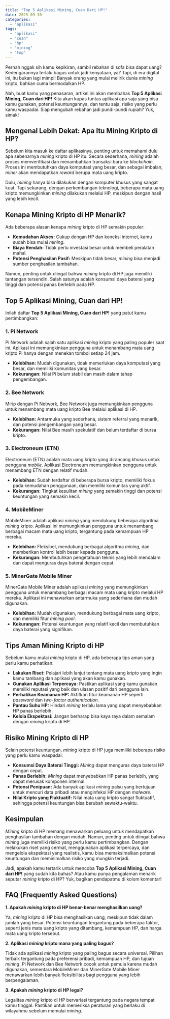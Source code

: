 ```yaml
---
title: "Top 5 Aplikasi Mining, Cuan Dari HP!"
date: 2025-09-30
categories: 
  - "aplikasi"
tags: 
  - "aplikasi"
  - "cuan"
  - "hp"
  - "mining"
  - "top"
---
```


Pernah nggak sih kamu kepikiran, sambil rebahan di sofa bisa dapat uang? Kedengarannya terlalu bagus untuk jadi kenyataan, ya? Tapi, di era digital ini, itu bukan lagi mimpi! Banyak orang yang mulai melirik dunia _mining_ kripto, bahkan cuma bermodalkan HP.

Nah, buat kamu yang penasaran, artikel ini akan membahas **Top 5 Aplikasi Mining, Cuan dari HP!** Kita akan kupas tuntas aplikasi apa saja yang bisa kamu gunakan, potensi keuntungannya, dan tentu saja, risiko yang perlu kamu waspadai. Siap mengubah rebahan jadi pundi-pundi rupiah? Yuk, simak!

## Mengenal Lebih Dekat: Apa Itu Mining Kripto di HP?

Sebelum kita masuk ke daftar aplikasinya, penting untuk memahami dulu apa sebenarnya _mining_ kripto di HP itu. Secara sederhana, _mining_ adalah proses memverifikasi dan menambahkan transaksi baru ke _blockchain_. Proses ini membutuhkan daya komputasi yang besar, dan sebagai imbalan, _miner_ akan mendapatkan _reward_ berupa mata uang kripto.

Dulu, _mining_ hanya bisa dilakukan dengan komputer khusus yang sangat kuat. Tapi sekarang, dengan perkembangan teknologi, beberapa mata uang kripto memungkinkan _mining_ dilakukan melalui HP, meskipun dengan hasil yang lebih kecil.

## Kenapa Mining Kripto di HP Menarik?

Ada beberapa alasan kenapa _mining_ kripto di HP semakin populer:

- **Kemudahan Akses:** Cukup dengan HP dan koneksi internet, kamu sudah bisa mulai _mining_.
- **Biaya Rendah:** Tidak perlu investasi besar untuk membeli peralatan mahal.
- **Potensi Penghasilan Pasif:** Meskipun tidak besar, _mining_ bisa menjadi sumber penghasilan tambahan.

Namun, penting untuk diingat bahwa _mining_ kripto di HP juga memiliki tantangan tersendiri. Salah satunya adalah konsumsi daya baterai yang tinggi dan potensi panas berlebih pada HP.

## Top 5 Aplikasi Mining, Cuan dari HP!

Inilah daftar **Top 5 Aplikasi Mining, Cuan dari HP!** yang patut kamu pertimbangkan:

### 1\. Pi Network

Pi Network adalah salah satu aplikasi _mining_ kripto yang paling populer saat ini. Aplikasi ini memungkinkan pengguna untuk menambang mata uang kripto Pi hanya dengan menekan tombol setiap 24 jam.

- **Kelebihan:** Mudah digunakan, tidak memerlukan daya komputasi yang besar, dan memiliki komunitas yang besar.
- **Kekurangan:** Nilai Pi belum stabil dan masih dalam tahap pengembangan.

### 2\. Bee Network

Mirip dengan Pi Network, Bee Network juga memungkinkan pengguna untuk menambang mata uang kripto Bee melalui aplikasi di HP.

- **Kelebihan:** Antarmuka yang sederhana, sistem referral yang menarik, dan potensi pengembangan yang besar.
- **Kekurangan:** Nilai Bee masih spekulatif dan belum terdaftar di bursa kripto.

### 3\. Electroneum (ETN)

Electroneum (ETN) adalah mata uang kripto yang dirancang khusus untuk pengguna _mobile_. Aplikasi Electroneum memungkinkan pengguna untuk menambang ETN dengan relatif mudah.

- **Kelebihan:** Sudah terdaftar di beberapa bursa kripto, memiliki fokus pada kemudahan penggunaan, dan memiliki komunitas yang aktif.
- **Kekurangan:** Tingkat kesulitan _mining_ yang semakin tinggi dan potensi keuntungan yang semakin kecil.

### 4\. MobileMiner

MobileMiner adalah aplikasi _mining_ yang mendukung beberapa algoritma _mining_ kripto. Aplikasi ini memungkinkan pengguna untuk menambang berbagai macam mata uang kripto, tergantung pada kemampuan HP mereka.

- **Kelebihan:** Fleksibel, mendukung berbagai algoritma _mining_, dan memberikan kontrol lebih besar kepada pengguna.
- **Kekurangan:** Membutuhkan pengetahuan teknis yang lebih mendalam dan dapat menguras daya baterai dengan cepat.

### 5\. MinerGate Mobile Miner

MinerGate Mobile Miner adalah aplikasi _mining_ yang memungkinkan pengguna untuk menambang berbagai macam mata uang kripto melalui HP mereka. Aplikasi ini menawarkan antarmuka yang sederhana dan mudah digunakan.

- **Kelebihan:** Mudah digunakan, mendukung berbagai mata uang kripto, dan memiliki fitur _mining pool_.
- **Kekurangan:** Potensi keuntungan yang relatif kecil dan membutuhkan daya baterai yang signifikan.

## Tips Aman Mining Kripto di HP

Sebelum kamu mulai _mining_ kripto di HP, ada beberapa tips aman yang perlu kamu perhatikan:

- **Lakukan Riset:** Pelajari lebih lanjut tentang mata uang kripto yang ingin kamu tambang dan aplikasi yang akan kamu gunakan.
- **Gunakan Aplikasi Terpercaya:** Pastikan aplikasi yang kamu gunakan memiliki reputasi yang baik dan ulasan positif dari pengguna lain.
- **Perhatikan Keamanan HP:** Aktifkan fitur keamanan HP seperti _password_ dan _two-factor authentication_.
- **Pantau Suhu HP:** Hindari _mining_ terlalu lama yang dapat menyebabkan HP panas berlebih.
- **Kelola Ekspektasi:** Jangan berharap bisa kaya raya dalam semalam dengan _mining_ kripto di HP.

## Risiko Mining Kripto di HP

Selain potensi keuntungan, _mining_ kripto di HP juga memiliki beberapa risiko yang perlu kamu waspadai:

- **Konsumsi Daya Baterai Tinggi:** _Mining_ dapat menguras daya baterai HP dengan cepat.
- **Panas Berlebih:** _Mining_ dapat menyebabkan HP panas berlebih, yang dapat merusak komponen internal.
- **Potensi Penipuan:** Ada banyak aplikasi _mining_ palsu yang bertujuan untuk mencuri data pribadi atau menginfeksi HP dengan _malware_.
- **Nilai Kripto yang Fluktuatif:** Nilai mata uang kripto sangat fluktuatif, sehingga potensi keuntungan bisa berubah sewaktu-waktu.

## Kesimpulan

_Mining_ kripto di HP memang menawarkan peluang untuk mendapatkan penghasilan tambahan dengan mudah. Namun, penting untuk diingat bahwa _mining_ juga memiliki risiko yang perlu kamu pertimbangkan. Dengan melakukan riset yang cermat, menggunakan aplikasi terpercaya, dan mengelola ekspektasi yang realistis, kamu bisa memaksimalkan potensi keuntungan dan meminimalkan risiko yang mungkin terjadi.

Jadi, apakah kamu tertarik untuk mencoba **Top 5 Aplikasi Mining, Cuan dari HP!** yang sudah kita bahas? Atau kamu punya pengalaman menarik seputar _mining_ kripto di HP? Yuk, bagikan pendapatmu di kolom komentar!

## FAQ (Frequently Asked Questions)

**1\. Apakah _mining_ kripto di HP benar-benar menghasilkan uang?**

Ya, _mining_ kripto di HP bisa menghasilkan uang, meskipun tidak dalam jumlah yang besar. Potensi keuntungan tergantung pada beberapa faktor, seperti jenis mata uang kripto yang ditambang, kemampuan HP, dan harga mata uang kripto tersebut.

**2\. Aplikasi _mining_ kripto mana yang paling bagus?**

Tidak ada aplikasi _mining_ kripto yang paling bagus secara universal. Pilihan terbaik tergantung pada preferensi pribadi, kemampuan HP, dan tujuan _mining_. Pi Network dan Bee Network cocok untuk pemula karena mudah digunakan, sementara MobileMiner dan MinerGate Mobile Miner menawarkan lebih banyak fleksibilitas bagi pengguna yang lebih berpengalaman.

**3\. Apakah _mining_ kripto di HP legal?**

Legalitas _mining_ kripto di HP bervariasi tergantung pada negara tempat kamu tinggal. Pastikan untuk memeriksa peraturan yang berlaku di wilayahmu sebelum memulai _mining_.
